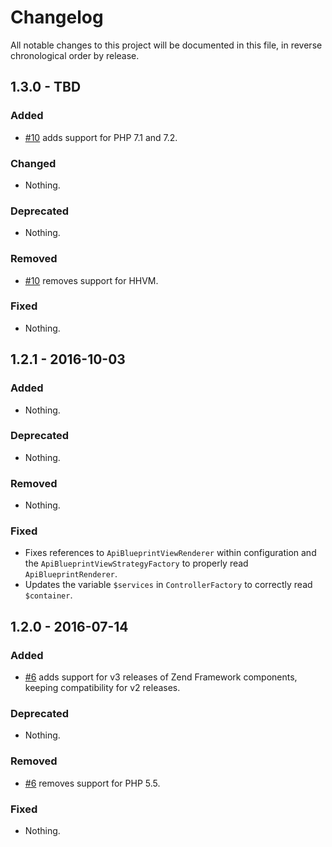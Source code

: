 # Changelog

All notable changes to this project will be documented in this file, in reverse chronological order by release.

## 1.3.0 - TBD

### Added

- [#10](https://github.com/zfcampus/zf-apigility-documentation-apiblueprint/pull/10) adds support for PHP 7.1 and 7.2.

### Changed

- Nothing.

### Deprecated

- Nothing.

### Removed

- [#10](https://github.com/zfcampus/zf-apigility-documentation-apiblueprint/pull/10) removes support for HHVM.

### Fixed

- Nothing.

## 1.2.1 - 2016-10-03

### Added

- Nothing.

### Deprecated

- Nothing.

### Removed

- Nothing.

### Fixed

- Fixes references to `ApiBlueprintViewRenderer` within configuration and the
  `ApiBlueprintViewStrategyFactory` to properly read `ApiBlueprintRenderer`.
- Updates the variable `$services` in `ControllerFactory` to correctly read
  `$container`.

## 1.2.0 - 2016-07-14

### Added

- [#6](https://github.com/zfcampus/zf-apigility-documentation-apiblueprint/pull/6)
  adds support for v3 releases of Zend Framework components, keeping
  compatibility for v2 releases.

### Deprecated

- Nothing.

### Removed

- [#6](https://github.com/zfcampus/zf-apigility-documentation-apiblueprint/pull/6)
  removes support for PHP 5.5.

### Fixed

- Nothing.
